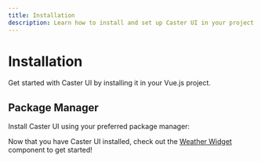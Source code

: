 ```yaml
---
title: Installation
description: Learn how to install and set up Caster UI in your project.
---
```


# Installation

Get started with Caster UI by installing it in your Vue.js project.

## Package Manager

Install Caster UI using your preferred package manager:

<InstallationTabs name="personal-project" />

Now that you have Caster UI installed, check out the [Weather Widget](/components/weather-widget) component to get started!
